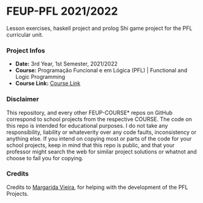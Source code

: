 # FEUP-PFL 2021/2022
Lesson exercises, haskell project and prolog Shi game project for the PFL curricular unit.

### Project Infos
* **Date:** 3rd Year, 1st Semester, 2021/2022
* **Course:** Programação Funcional e em Lógica (PFL) | Functional and Logic Programming
* **Course Link:** [Course Link](https://sigarra.up.pt/feup/pt/UCURR_GERAL.FICHA_UC_VIEW?pv_ocorrencia_id=484434)

### Disclaimer
This repository, and every other FEUP-COURSE* repos on GitHub correspond to school projects from the respective COURSE. The code on this repo is intended for educational purposes. I do not take any responsibility, liability or whateverity over any code faults, inconsistency or anything else. If you intend on copying most or parts of the code for your school projects, keep in mind that this repo is public, and that your professor might search the web for similar project solutions or whatnot and choose to fail you for copying.

### Credits
Credits to [Margarida Vieira](https://github.com/margaridav27), for helping with the development of the PFL Projects.
